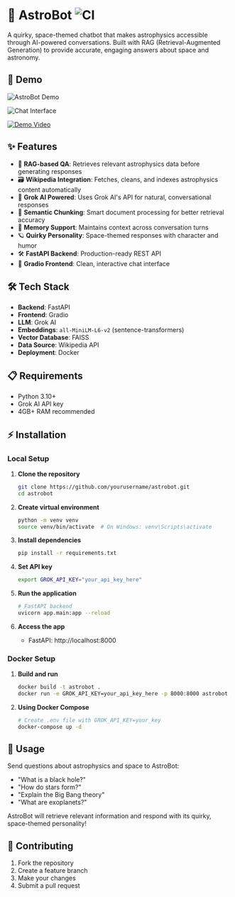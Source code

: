 # 🌌 AstroBot ![CI](https://github.com/Bichu0077/Astrobot/actions/workflows/ci.yml/badge.svg)


A quirky, space-themed chatbot that makes astrophysics accessible through AI-powered conversations. Built with RAG (Retrieval-Augmented Generation) to provide accurate, engaging answers about space and astronomy.

## 📸 Demo

![AstroBot Demo](./assets/demo.gif)

![Chat Interface](./assets/chat-interface.png)

[![Demo Video](./assets/video-thumbnail.png)](https://youtu.be/your-demo-video)

## ✨ Features

- 🧠 **RAG-based QA**: Retrieves relevant astrophysics data before generating responses
- 🗃️ **Wikipedia Integration**: Fetches, cleans, and indexes astrophysics content automatically
- 🤖 **Grok AI Powered**: Uses Grok AI's API for natural, conversational responses
- 🧬 **Semantic Chunking**: Smart document processing for better retrieval accuracy
- 🧠 **Memory Support**: Maintains context across conversation turns
- 🪐 **Quirky Personality**: Space-themed responses with character and humor
- 🛠️ **FastAPI Backend**: Production-ready REST API
- 🎨 **Gradio Frontend**: Clean, interactive chat interface

## 🛠️ Tech Stack

- **Backend**: FastAPI
- **Frontend**: Gradio
- **LLM**: Grok AI
- **Embeddings**: `all-MiniLM-L6-v2` (sentence-transformers)
- **Vector Database**: FAISS
- **Data Source**: Wikipedia API
- **Deployment**: Docker

## 📋 Requirements

- Python 3.10+
- Grok AI API key
- 4GB+ RAM recommended

## ⚡ Installation

### Local Setup

1. **Clone the repository**
   ```bash
   git clone https://github.com/yourusername/astrobot.git
   cd astrobot
   ```

2. **Create virtual environment**
   ```bash
   python -m venv venv
   source venv/bin/activate  # On Windows: venv\Scripts\activate
   ```

3. **Install dependencies**
   ```bash
   pip install -r requirements.txt
   ```

4. **Set API key**
   ```bash
   export GROK_API_KEY="your_api_key_here"
   ```

5. **Run the application**
   ```bash
   # FastAPI backend
   uvicorn app.main:app --reload
   

6. **Access the app**
   - FastAPI: http://localhost:8000


### Docker Setup

1. **Build and run**
   ```bash
   docker build -t astrobot .
   docker run -e GROK_API_KEY=your_api_key_here -p 8000:8000 astrobot
   ```

2. **Using Docker Compose**
   ```bash
   # Create .env file with GROK_API_KEY=your_key
   docker-compose up -d
   ```

## 🚀 Usage

Send questions about astrophysics and space to AstroBot:

- "What is a black hole?"
- "How do stars form?"
- "Explain the Big Bang theory"
- "What are exoplanets?"

AstroBot will retrieve relevant information and respond with its quirky, space-themed personality!


## 🤝 Contributing

1. Fork the repository
2. Create a feature branch
3. Make your changes
4. Submit a pull request
